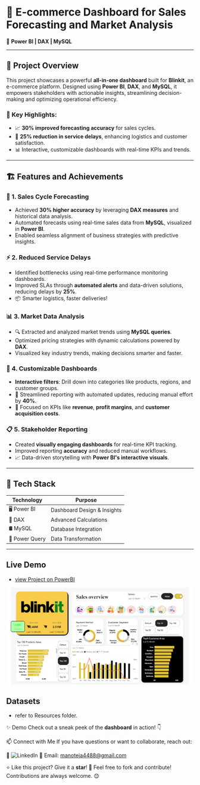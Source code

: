 # 🚀 E-commerce Dashboard for Sales Forecasting and Market Analysis  
🎯 **Power BI | DAX | MySQL**


---

## 🌟 Project Overview  
This project showcases a powerful **all-in-one dashboard** built for **Blinkit**, an e-commerce platform. Designed using **Power BI**, **DAX**, and **MySQL**, it empowers stakeholders with actionable insights, streamlining decision-making and optimizing operational efficiency.

### 🎉 Key Highlights:
- 📈 **30% improved forecasting accuracy** for sales cycles.  
- 🚚 **25% reduction in service delays**, enhancing logistics and customer satisfaction.  
- 📊 Interactive, customizable dashboards with real-time KPIs and trends.  

---

## 🏗️ Features and Achievements  

### 🔮 1. Sales Cycle Forecasting  
- Achieved **30% higher accuracy** by leveraging **DAX measures** and historical data analysis.  
- Automated forecasts using real-time sales data from **MySQL**, visualized in **Power BI**.  
- Enabled seamless alignment of business strategies with predictive insights.  

### ⚡ 2. Reduced Service Delays  
- Identified bottlenecks using real-time performance monitoring dashboards.  
- Improved SLAs through **automated alerts** and data-driven solutions, reducing delays by **25%**.  
- 📦 Smarter logistics, faster deliveries!

### 📊 3. Market Data Analysis  
- 🔍 Extracted and analyzed market trends using **MySQL queries**.  
- Optimized pricing strategies with dynamic calculations powered by **DAX**.  
- Visualized key industry trends, making decisions smarter and faster.  

### 🔄 4. Customizable Dashboards  
- **Interactive filters**: Drill down into categories like products, regions, and customer groups.  
- 📂 Streamlined reporting with automated updates, reducing manual effort by **40%**.  
- 🎯 Focused on KPIs like **revenue**, **profit margins**, and **customer acquisition costs**.

### 📋 5. Stakeholder Reporting  
- Created **visually engaging dashboards** for real-time KPI tracking.  
- Improved reporting **accuracy** and reduced manual workflows.  
- 📈 Data-driven storytelling with **Power BI's interactive visuals**.  

---

## 🔧 Tech Stack  

| **Technology**   | **Purpose**                |  
|-------------------|----------------------------|  
| 🖥️ Power BI       | Dashboard Design & Insights |  
| 🧮 DAX            | Advanced Calculations       |  
| 🛢️ MySQL          | Database Integration        |  
| 🔄 Power Query    | Data Transformation         |  

---


## Live Demo
+ [view Project on PowerBI](https://app.powerbi.com/view?r=eyJrIjoiNWQ2ZDQ1OGMtNjRiZC00MTQxLWIzMmItM2QwYzQ4MzdiNTZjIiwidCI6IjlhMDQ2MGMyLTVhOGQtNDk1OS1iOWRmLWRjYzc4Mjk3ZGE2YyJ9)

![Project Screenshot](https://github.com/ManoTeja4858/Blinkit-Sales-and-Operations-/blob/main/Sales.png)


## Datasets
+ refer to Resources folder.

✨ Demo
Check out a sneak peek of the **dashboard** in action! 👇


📫 Connect with Me
If you have questions or want to collaborate, reach out:

💼 ![LinkedIn](http://www.linkedin.com/in/manoteja48)
📧 Email: manoteja4488@gmail.com

⭐ Like this project? Give it a **star**! 🌟
Feel free to fork and contribute! Contributions are always welcome. 😊


